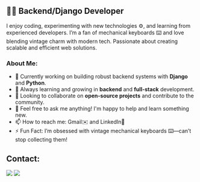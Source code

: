 ## 👨‍💻 Backend/Django Developer

I enjoy coding, experimenting with new technologies ⚙️, and learning from experienced developers. I’m a fan of mechanical keyboards ⌨️ and love blending vintage charm with modern tech. Passionate about creating scalable and efficient web solutions.



### About Me:

- 🔭 Currently working on building robust backend systems with **Django** and **Python**.  
- 🌱 Always learning and growing in **backend** and **full-stack** development.  
- 👯 Looking to collaborate on **open-source projects** and contribute to the community.  
- 💬 Feel free to ask me anything! I'm happy to help and learn something new.  
- 📫 How to reach me: Gmail✉️  and LinkedIn🔗
- ⚡ Fun Fact: I’m obsessed with vintage mechanical keyboards ⌨️—can’t stop collecting them!


## Contact:
<div> 
  <a href = "mailto:yosbelm99@gmail.com"><img src="https://img.shields.io/badge/-Gmail-%23333?style=for-the-badge&logo=gmail&logoColor=white" target="_blank"></a>
  <a href="https://www.linkedin.com/in/yosbel-m-8bb338272/" target="_blank" align="center"><img src="https://img.shields.io/badge/-LinkedIn-%230077B5?style=for-the-badge&logo=linkedin&logoColor=white" target="_blank"></a> 
<br>
<br>


